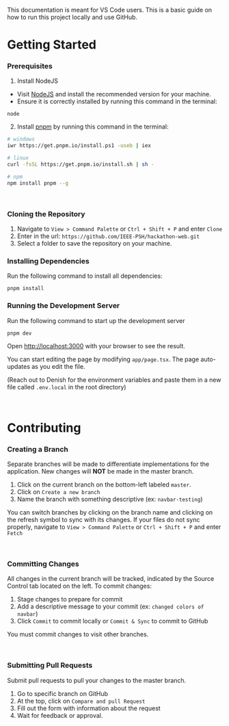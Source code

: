 This documentation is meant for VS Code users. This is a basic guide on how to run this project locally and use GitHub.
# Getting Started
### Prerequisites
1. Install NodeJS

* Visit [NodeJS](https://nodejs.org/en) and install the recommended version for your machine.
* Ensure it is correctly installed by running this command in the terminal:
```
node
```

2. Install [pnpm](https://pnpm.io/installation) by running this command in the terminal:
```sh
# windows
iwr https://get.pnpm.io/install.ps1 -useb | iex

# linux
curl -fsSL https://get.pnpm.io/install.sh | sh -

# npm
npm install pnpm --g
```

<br>

### Cloning the Repository
1. Navigate to `View > Command Palette` or `Ctrl + Shift + P` and enter `Clone`
2. Enter in the url: `https://github.com/IEEE-PSH/hackathon-web.git`
3. Select a folder to save the repository on your machine.


### Installing Dependencies
Run the following command to install all dependencies:
```
pnpm install
```
### Running the Development Server
Run the following command to start up the development server
```
pnpm dev
```
Open [http://localhost:3000](http://localhost:3000) with your browser to see the result.

You can start editing the page by modifying `app/page.tsx`. The page auto-updates as you edit the file.
   
(Reach out to Denish for the environment variables and paste them in a new file called `.env.local` in the root directory)

<br>

# Contributing

### Creating a Branch

Separate branches will be made to differentiate implementations for the application. New changes will **NOT** be made in the master branch.

1. Click on the current branch on the bottom-left labeled `master`.
2. Click on `Create a new branch`
3. Name the branch with something descriptive (ex: `navbar-testing`)
   
You can switch branches by clicking on the branch name and clicking on the refresh symbol to sync with its changes. If your files do not sync properly, navigate to `View > Command Palette` or `Ctrl + Shift + P` and enter `Fetch`

<br>

### Committing Changes

All changes in the current branch will be tracked, indicated by the Source Control tab located on the left. To commit changes:

1. Stage changes to prepare for commit
2. Add a descriptive message to your commit (ex: `changed colors of navbar`)
3. Click `Commit` to commit locally or `Commit & Sync` to commit to GitHub

You must commit changes to visit other branches.

<br>

### Submitting Pull Requests
Submit pull requests to pull your changes to the master branch.
1. Go to specific branch on GitHub
2. At the top, click on `Compare and pull Request`
3. Fill out the form with information about the request
4. Wait for feedback or approval.
